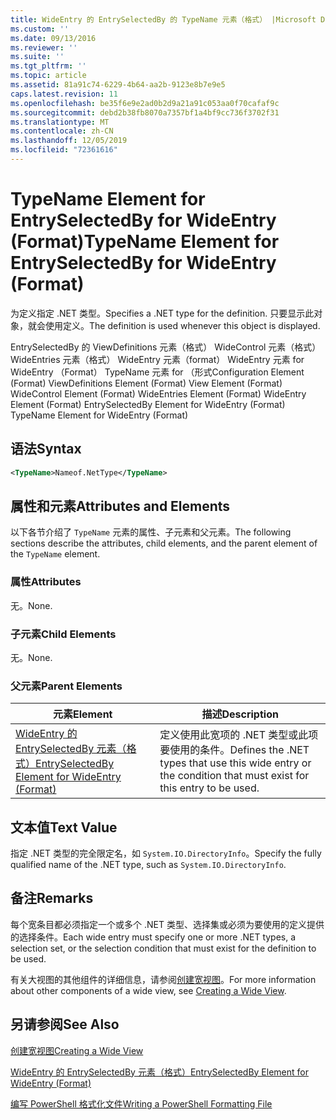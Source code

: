 ```yaml
---
title: WideEntry 的 EntrySelectedBy 的 TypeName 元素（格式） |Microsoft Docs
ms.custom: ''
ms.date: 09/13/2016
ms.reviewer: ''
ms.suite: ''
ms.tgt_pltfrm: ''
ms.topic: article
ms.assetid: 81a91c74-6229-4b64-aa2b-9123e8b7e9e5
caps.latest.revision: 11
ms.openlocfilehash: be35f6e9e2ad0b2d9a21a91c053aa0f70cafaf9c
ms.sourcegitcommit: debd2b38fb8070a7357bf1a4bf9cc736f3702f31
ms.translationtype: MT
ms.contentlocale: zh-CN
ms.lasthandoff: 12/05/2019
ms.locfileid: "72361616"
---
```

# <a name="typename-element-for-entryselectedby-for-wideentry-format"></a><span data-ttu-id="1d0c3-102">TypeName Element for EntrySelectedBy for WideEntry (Format)</span><span class="sxs-lookup"><span data-stu-id="1d0c3-102">TypeName Element for EntrySelectedBy for WideEntry (Format)</span></span>

<span data-ttu-id="1d0c3-103">为定义指定 .NET 类型。</span><span class="sxs-lookup"><span data-stu-id="1d0c3-103">Specifies a .NET type for the definition.</span></span> <span data-ttu-id="1d0c3-104">只要显示此对象，就会使用定义。</span><span class="sxs-lookup"><span data-stu-id="1d0c3-104">The definition is used whenever this object is displayed.</span></span>

<span data-ttu-id="1d0c3-105">EntrySelectedBy 的 ViewDefinitions 元素（格式） WideControl 元素（格式） WideEntries 元素（格式） WideEntry 元素（format） WideEntry 元素 for WideEntry （Format） TypeName 元素 for （形式</span><span class="sxs-lookup"><span data-stu-id="1d0c3-105">Configuration Element (Format) ViewDefinitions Element (Format) View Element (Format) WideControl Element (Format) WideEntries Element (Format) WideEntry Element (Format) EntrySelectedBy Element for WideEntry (Format) TypeName Element for WideEntry (Format)</span></span>

## <a name="syntax"></a><span data-ttu-id="1d0c3-106">语法</span><span class="sxs-lookup"><span data-stu-id="1d0c3-106">Syntax</span></span>

```xml
<TypeName>Nameof.NetType</TypeName>
```

## <a name="attributes-and-elements"></a><span data-ttu-id="1d0c3-107">属性和元素</span><span class="sxs-lookup"><span data-stu-id="1d0c3-107">Attributes and Elements</span></span>

<span data-ttu-id="1d0c3-108">以下各节介绍了 `TypeName` 元素的属性、子元素和父元素。</span><span class="sxs-lookup"><span data-stu-id="1d0c3-108">The following sections describe the attributes, child elements, and the parent element of the `TypeName` element.</span></span>

### <a name="attributes"></a><span data-ttu-id="1d0c3-109">属性</span><span class="sxs-lookup"><span data-stu-id="1d0c3-109">Attributes</span></span>

<span data-ttu-id="1d0c3-110">无。</span><span class="sxs-lookup"><span data-stu-id="1d0c3-110">None.</span></span>

### <a name="child-elements"></a><span data-ttu-id="1d0c3-111">子元素</span><span class="sxs-lookup"><span data-stu-id="1d0c3-111">Child Elements</span></span>

<span data-ttu-id="1d0c3-112">无。</span><span class="sxs-lookup"><span data-stu-id="1d0c3-112">None.</span></span>

### <a name="parent-elements"></a><span data-ttu-id="1d0c3-113">父元素</span><span class="sxs-lookup"><span data-stu-id="1d0c3-113">Parent Elements</span></span>

|<span data-ttu-id="1d0c3-114">元素</span><span class="sxs-lookup"><span data-stu-id="1d0c3-114">Element</span></span>|<span data-ttu-id="1d0c3-115">描述</span><span class="sxs-lookup"><span data-stu-id="1d0c3-115">Description</span></span>|
|-------------|-----------------|
|[<span data-ttu-id="1d0c3-116">WideEntry 的 EntrySelectedBy 元素（格式）</span><span class="sxs-lookup"><span data-stu-id="1d0c3-116">EntrySelectedBy Element for WideEntry (Format)</span></span>](./entryselectedby-element-for-wideentry-format.md)|<span data-ttu-id="1d0c3-117">定义使用此宽项的 .NET 类型或此项要使用的条件。</span><span class="sxs-lookup"><span data-stu-id="1d0c3-117">Defines the .NET types that use this wide entry or the condition that must exist for this entry to be used.</span></span>|

## <a name="text-value"></a><span data-ttu-id="1d0c3-118">文本值</span><span class="sxs-lookup"><span data-stu-id="1d0c3-118">Text Value</span></span>

<span data-ttu-id="1d0c3-119">指定 .NET 类型的完全限定名，如 `System.IO.DirectoryInfo`。</span><span class="sxs-lookup"><span data-stu-id="1d0c3-119">Specify the fully qualified name of the .NET type, such as `System.IO.DirectoryInfo`.</span></span>

## <a name="remarks"></a><span data-ttu-id="1d0c3-120">备注</span><span class="sxs-lookup"><span data-stu-id="1d0c3-120">Remarks</span></span>

<span data-ttu-id="1d0c3-121">每个宽条目都必须指定一个或多个 .NET 类型、选择集或必须为要使用的定义提供的选择条件。</span><span class="sxs-lookup"><span data-stu-id="1d0c3-121">Each wide entry must specify one or more .NET types, a selection set, or the selection condition that must exist for the definition to be used.</span></span>

<span data-ttu-id="1d0c3-122">有关大视图的其他组件的详细信息，请参阅[创建宽视图](./creating-a-wide-view.md)。</span><span class="sxs-lookup"><span data-stu-id="1d0c3-122">For more information about other components of a wide view, see [Creating a Wide View](./creating-a-wide-view.md).</span></span>

## <a name="see-also"></a><span data-ttu-id="1d0c3-123">另请参阅</span><span class="sxs-lookup"><span data-stu-id="1d0c3-123">See Also</span></span>

[<span data-ttu-id="1d0c3-124">创建宽视图</span><span class="sxs-lookup"><span data-stu-id="1d0c3-124">Creating a Wide View</span></span>](./creating-a-wide-view.md)

[<span data-ttu-id="1d0c3-125">WideEntry 的 EntrySelectedBy 元素（格式）</span><span class="sxs-lookup"><span data-stu-id="1d0c3-125">EntrySelectedBy Element for WideEntry (Format)</span></span>](./entryselectedby-element-for-wideentry-format.md)

[<span data-ttu-id="1d0c3-126">编写 PowerShell 格式化文件</span><span class="sxs-lookup"><span data-stu-id="1d0c3-126">Writing a PowerShell Formatting File</span></span>](./writing-a-powershell-formatting-file.md)
